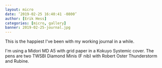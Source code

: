 ```yaml
---
layout: micro
date: ‘2019-02-25 16:40:41 -0800’
author: [Erik Hess]
categories: [micro, gallery]
banner: 2019-02-25-journal.jpg
---
```

This is the happiest I've been with my working journal in a while. 

I'm using a Midori MD A5 with grid paper in a Kokuyo Systemic cover. The pens are two TWSBI Diamond Minis (F nib) with Robert Oster Thunderstorm and Rubine. 
